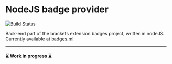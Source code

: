 # NodeJS badge provider

[![Build Status](https://travis-ci.org/brackets-extension-badges/badge-provider-nodejs.svg?branch=master)](https://travis-ci.org/brackets-extension-badges/badge-provider-nodejs)

Back-end part of the brackets extension badges project, written in nodeJS.
Currently available at [badges.ml](https://badges.ml)

---- 
#### ⌛️ Work in progress ⌛️
